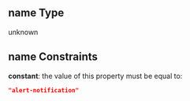 ## name Type

unknown

## name Constraints

**constant**: the value of this property must be equal to:

```json
"alert-notification"
```
